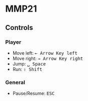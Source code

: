 # MMP21

## Controls

### Player

- Move left: <kbd>← Arrow Key left</kbd>
- Move right:  <kbd>→ Arrow Key right</kbd>
- Jump: <kbd>␣ Space</kbd>
- Run: <kbd>⇧ Shift</kbd>

### General

- Pause/Resume: <kbd>ESC</kbd>

